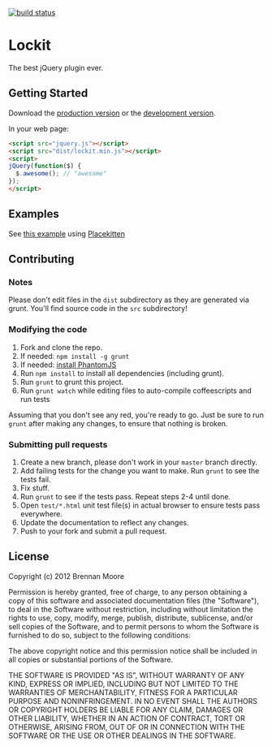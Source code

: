 [![build status](https://api.travis-ci.org/zamiang/lockit-js.png)](http://travis-ci.org/zamiang/lockit-js)

# Lockit

The best jQuery plugin ever.

## Getting Started
Download the [production version][min] or the [development version][max].

[min]: https://raw.github.com/zamiang/lockit-js/master/dist/lockit.min.js
[max]: https://raw.github.com/zamiang/lockit-js/master/dist/lockit.js

In your web page:

```html
<script src="jquery.js"></script>
<script src="dist/lockit.min.js"></script>
<script>
jQuery(function($) {
  $.awesome(); // "awesome"
});
</script>
```

## Examples
See [this example](http://htmlpreview.github.com/?https://github.com/zamiang/lockit-js/blob/master/example/index.html) using [Placekitten](http://placekitten.com/)

## Contributing

### Notes
Please don't edit files in the `dist` subdirectory as they are generated via grunt. You'll find source code in the `src` subdirectory!

### Modifying the code
1. Fork and clone the repo.
1. If needed: `npm install -g grunt`
1. If needed: [install PhantomJS](http://phantomjs.org/download.html)
1. Run `npm install` to install all dependencies (including grunt).
1. Run `grunt` to grunt this project.
1. Run `grunt watch` while editing files to auto-compile coffeescripts and run tests

Assuming that you don't see any red, you're ready to go. Just be sure to run `grunt` after making any changes, to ensure that nothing is broken.

### Submitting pull requests

1. Create a new branch, please don't work in your `master` branch directly.
1. Add failing tests for the change you want to make. Run `grunt` to see the tests fail.
1. Fix stuff.
1. Run `grunt` to see if the tests pass. Repeat steps 2-4 until done.
1. Open `test/*.html` unit test file(s) in actual browser to ensure tests pass everywhere.
1. Update the documentation to reflect any changes.
1. Push to your fork and submit a pull request.

## License

Copyright (c) 2012 Brennan Moore

Permission is hereby granted, free of charge, to any person
obtaining a copy of this software and associated documentation
files (the "Software"), to deal in the Software without
restriction, including without limitation the rights to use,
copy, modify, merge, publish, distribute, sublicense, and/or sell
copies of the Software, and to permit persons to whom the
Software is furnished to do so, subject to the following
conditions:

The above copyright notice and this permission notice shall be
included in all copies or substantial portions of the Software.

THE SOFTWARE IS PROVIDED "AS IS", WITHOUT WARRANTY OF ANY KIND,
EXPRESS OR IMPLIED, INCLUDING BUT NOT LIMITED TO THE WARRANTIES
OF MERCHANTABILITY, FITNESS FOR A PARTICULAR PURPOSE AND
NONINFRINGEMENT. IN NO EVENT SHALL THE AUTHORS OR COPYRIGHT
HOLDERS BE LIABLE FOR ANY CLAIM, DAMAGES OR OTHER LIABILITY,
WHETHER IN AN ACTION OF CONTRACT, TORT OR OTHERWISE, ARISING
FROM, OUT OF OR IN CONNECTION WITH THE SOFTWARE OR THE USE OR
OTHER DEALINGS IN THE SOFTWARE.

